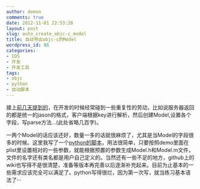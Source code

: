 ```yaml
---
author: demon
comments: true
date: 2012-11-01 22:53:28
layout: post
slug: auto_create_objc-c_model
title: 自动导出objc-c的Model
wordpress_id: 86
categories:
- IOS
- 开发
- 开发工具
tags:
- objc
- python
- 自动脚本
---
```


接上[前几天提到的](http://demon1105.gotoip4.com/2012/10/29/cocoapods/)，在开发的时候经常碰到一些重复性的劳动，比如说服务器返回的都是统一的jason的格式，客户端根据key进行解析，然后创建Model,设置各个字段，写parse方法...(此处省略几百字)。

一两个Model的话应该还好，数量一多的话就很麻烦了，尤其是当Model的字段很多的时候。这里我写了一个[python的脚本](https://github.com/demon1105/AutoCreateModelScript)，用法很简单，只要按照demo里面在plist里设置相对的一些参数，就能根据预置的参数生成Model.h和Model.m文件，文件的名字还有类名都是用户自己定义的。当然还有一些不足的地方，github上的wiki也写得不是很清楚，准备等版本再完善以后逐渐补充起来。目前为止基本的一些需求应该完全可以满足了。python写得很烂，因为第一次写，就当练习基本语法了···
